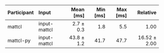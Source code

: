 | Participant | Input | Mean [ms] | Min [ms] | Max [ms] | Relative |
|:---|:---|---:|---:|---:|---:|
| mattcl | input-mattcl | 2.7 ± 0.3 | 1.8 | 5.5 | 1.00 |
| mattcl-py | input-mattcl | 43.8 ± 1.2 | 41.7 | 47.7 | 16.52 ± 2.00 |
